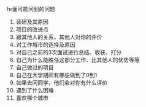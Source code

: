hr面可能问到的问题
1. 读研及其原因
2. 项目的改进点
3. 跟其他人的关系，其他人对你的评价
4. 对工作城市的选择及原因
5. 对自己之前的3次面试进行总结、收获、打分
6. 自己为什么能胜任这部分工作、比其他人的优势等等
7. 自己做过的项目
8. 自己在大学期间有哪些做到了0到1
3. 如果去问同学，他们会对你有什么评价
4. 遇到了什么困难
5. 喜欢哪个城市 
